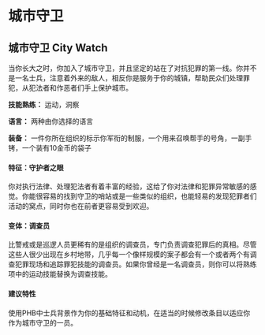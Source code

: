 # 城市守卫

## **城市守卫 City Watch**

当你长大之时，你加入了城市守卫，并且坚定的站在了对抗犯罪的第一线。你并不是一名士兵，注意着外来的敌人，相反你是服务于你的城镇，帮助民众们处理罪犯，从犯法者和作恶者们手上保护城市。

**技能熟练：** 运动，洞察

**语言：** 两种由你选择的语言

**装备：** 一件你所在组织的标示你军衔的制服，一个用来召唤帮手的号角，一副手铐，一个装有10金币的袋子

#### 特征：守护者之眼

你对执行法律、处理犯法者有着丰富的经验，这给了你对法律和犯罪异常敏感的感觉。你能很容易的找到守卫的哨站或是一些类似的组织，也能轻易的发现犯罪者们活动的窝点，同时你也在前者更容易受到欢迎。

#### 变体：调查员

比警戒或是巡逻人员更稀有的是组织的调查员，专门负责调查犯罪后的真相。尽管这些人很少出现在乡村地带，几乎每一个像样规模的案子都会有一个或者两个有调查犯罪现场和追踪罪犯技能的调查员。如果你曾经是一名调查员，则你可以将熟练项中的运动技能替换为调查技能。

#### 建议特性

使用PHB中士兵背景作为你的基础特征和动机，在适当的时候修改条目以适应你作为城市守卫的一员。
